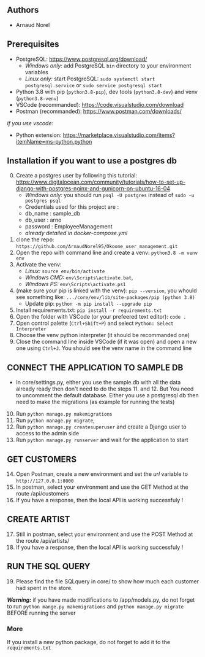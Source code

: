 ## Authors

* Arnaud Norel

## Prerequisites

* PostgreSQL: https://www.postgresql.org/download/ 
    * *Windows only:* add PostgreSQL `bin` directory to your environment variables 
    * *Linux only:* start PostgreSQL: `sudo systemctl start postgresql.service` or `sudo service postgresql start`
* Python 3.8 with pip (`python3.8-pip`), dev tools (`python3.8-dev`) and venv (`python3.8-venv`)
* VSCode (recommanded): https://code.visualstudio.com/download
* Postman (recommanded): https://www.postman.com/downloads/ 

*if you use vscode:*

* Python extension: https://marketplace.visualstudio.com/items?itemName=ms-python.python 

## Installation if you want to use a postgres db

0. Create a postgres user by following this tutorial:  https://www.digitalocean.com/community/tutorials/how-to-set-up-django-with-postgres-nginx-and-gunicorn-on-ubuntu-16-04 
    * *Windows only:* you should run `psql -U postgres` instead of `sudo -u postgres psql`
    * Credentials used for this project are : 
    * db_name : sample_db
    * db_user : arno
    * password : EmployeeManagement 
    * *already detailed in docker-compose.yml*
1. clone the repo: `https://github.com/ArnaudNorel95/Okoone_user_management.git`
2. Open the repo with command line and create a venv: `python3.8 -m venv env`
3. Activate the venv: 
    * *Linux:* `source env/bin/activate`
    * *Windows CMD:* `env\Scripts\activate.bat`, 
    * *Windows PS:* `env\Scripts\activate.ps1`
4. (make sure your pip is linked with the venv): `pip --version`, you whould see something like: `.../core/env/lib/site-packages/pip (python 3.8)`
    * Update pip: `python -m pip install --upgrade pip`
5. Install requirements.txt: `pip install -r requirements.txt`
6. Open the folder with VSCode (or your prefeered text editor): `code .`
7. Open control palette (`Ctrl+Shift+P`) and select `Python: Select Interpreter`
8. Choose the venv python interpreter (it should be recommanded one)
9. Close the command line inside VSCode (if it was open) and open a new one using `Ctrl+J`. You should see the venv name in the command line

## CONNECT THE APPLICATION TO SAMPLE DB
* In core/settings.py, either you use the sample.db with all the data already ready then don't need to do the steps 11. and 12.
But You need to uncomment the default database.
Either you use a postgresql db then need to make the migrations (as example for running the tests)
10. Run `python manage.py makemigrations`
11. Run `python manage.py migrate`,
12. Run `python manage.py createsuperuser` and create a Django user to access to the admin side
13. Run `python manage.py runserver` and wait for the application to start

## GET CUSTOMERS ##
14. Open Postman, create a new environment and set the *url* variable to `http://127.0.0.1:8000`
15. In postman, select your environment and use the GET Method at the route /api/customers
16. If you have a response, then the local API is working successfuly !

## CREATE ARTIST ##
17. Still in postman, select your environment and use the POST Method at the route /api/artists/
18. If you have a response, then the local API is working successfuly !

## RUN THE SQL QUERY
19. Please find the file SQLquery in core/ to show how much each customer had spent in the store.

***Warning:*** if you have made modifications to /app/models.py, do not forget to run `python mange.py makemigrations` and `python manage.py migrate` BEFORE running the server

### More

If you install a new python package, do not forget to add it to the `requirements.txt`

